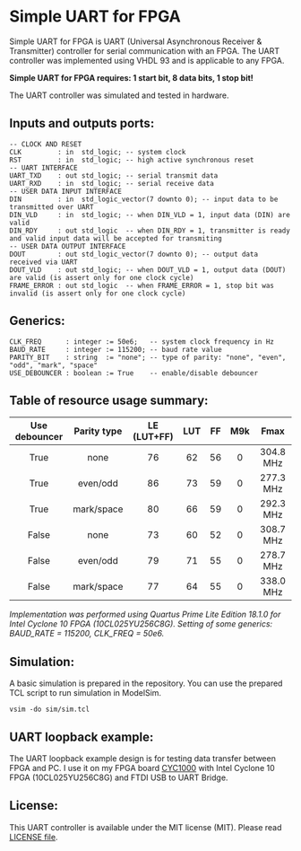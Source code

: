 # Simple UART for FPGA

Simple UART for FPGA is UART (Universal Asynchronous Receiver & Transmitter) controller for serial communication with an FPGA. The UART controller was implemented using VHDL 93 and is applicable to any FPGA.

**Simple UART for FPGA requires: 1 start bit, 8 data bits, 1 stop bit!**

The UART controller was simulated and tested in hardware.

## Inputs and outputs ports:

```
-- CLOCK AND RESET
CLK         : in  std_logic; -- system clock
RST         : in  std_logic; -- high active synchronous reset
-- UART INTERFACE
UART_TXD    : out std_logic; -- serial transmit data
UART_RXD    : in  std_logic; -- serial receive data
-- USER DATA INPUT INTERFACE
DIN         : in  std_logic_vector(7 downto 0); -- input data to be transmitted over UART
DIN_VLD     : in  std_logic; -- when DIN_VLD = 1, input data (DIN) are valid
DIN_RDY     : out std_logic  -- when DIN_RDY = 1, transmitter is ready and valid input data will be accepted for transmiting
-- USER DATA OUTPUT INTERFACE
DOUT        : out std_logic_vector(7 downto 0); -- output data received via UART
DOUT_VLD    : out std_logic; -- when DOUT_VLD = 1, output data (DOUT) are valid (is assert only for one clock cycle)
FRAME_ERROR : out std_logic  -- when FRAME_ERROR = 1, stop bit was invalid (is assert only for one clock cycle)
```

## Generics:

```
CLK_FREQ      : integer := 50e6;   -- system clock frequency in Hz
BAUD_RATE     : integer := 115200; -- baud rate value
PARITY_BIT    : string  := "none"; -- type of parity: "none", "even", "odd", "mark", "space"
USE_DEBOUNCER : boolean := True    -- enable/disable debouncer
```

## Table of resource usage summary:

Use debouncer | Parity type | LE (LUT+FF) | LUT | FF | M9k | Fmax
:---:|:---:|:---:|:---:|:---:|:---:|:---:
True  | none       | 76 | 62 | 56 | 0 | 304.8 MHz
True  | even/odd   | 86 | 73 | 59 | 0 | 277.3 MHz
True  | mark/space | 80 | 66 | 59 | 0 | 292.3 MHz
False | none       | 73 | 60 | 52 | 0 | 308.7 MHz
False | even/odd   | 79 | 71 | 55 | 0 | 278.7 MHz
False | mark/space | 77 | 64 | 55 | 0 | 338.0 MHz

*Implementation was performed using Quartus Prime Lite Edition 18.1.0 for Intel Cyclone 10 FPGA (10CL025YU256C8G). Setting of some generics: BAUD_RATE = 115200, CLK_FREQ = 50e6.*

## Simulation:

A basic simulation is prepared in the repository. You can use the prepared TCL script to run simulation in ModelSim.

```
vsim -do sim/sim.tcl
```

## UART loopback example:

The UART loopback example design is for testing data transfer between FPGA and PC. I use it on my FPGA board [CYC1000](https://shop.trenz-electronic.de/en/TEI0003-02-CYC1000-with-Cyclone-10-FPGA-8-MByte-SDRAM) with Intel Cyclone 10 FPGA (10CL025YU256C8G) and FTDI USB to UART Bridge.

## License:

This UART controller is available under the MIT license (MIT). Please read [LICENSE file](LICENSE).
